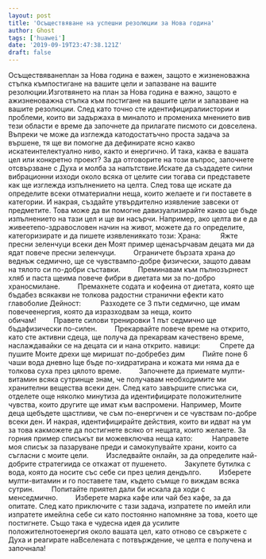 ```yaml
---
layout: post
title: 'Осъществяване на успешни резолюции за Нова година'
author: Ghost
tags: ['huawei']
date: '2019-09-19T23:47:38.121Z'
draft: false
---
```


Осъществяванеплан за Нова година е важен, защото е жизненоважна стъпка къмпостигане на вашите цели и запазване на вашите резолюции.Изготвянето на план за Нова година е важно, защото е ажизненоважна стъпка към постигане на вашите цели и запазване на вашите резолюции. След като точно сте идентифициралиистории и проблеми, които ви задържаха в миналото и промениха мнението вив тези области е време да започнете да прилагате писмото си довселена. Въпреки че може да изглежда катодостатъчно проста задача за вършене, тя ще ви помогне да дефинирате ясно какво искатеинтелектуално ниво, както и енергично. И така, каква е вашата цел или конкретно проект? За да отговорите на този въпрос, започнете отсвързване с Духа и молба за напътствие.Искате да създадете силни вибрационни изходи около всяка от целите сии тогава си представете как ще изглежда изпълнението на целта. След това ще искате да определите всеки отматериални неща, които желаете и ги поставете в категории. И накрая, създайте утвърдително изявление завсеки от предметите. Това може да ви помогне давизуализирайте какво ще бъде изпълнението на тази цел и ще ви насърчи. Например, ако целта ви е да живеетепо-здравословен начин на живот, можете да го определите, категоризирате и да пишете изявлениякато този: Храна:          Яжте пресни зеленчуци всеки ден Моят пример щенасърчавам децата ми да ядат повече пресни зеленчуци.         Ограничете бързата храна до веднъж седмично, ще се чувствампо-добре физически, защото давам на тялото си по-добри съставки.         Преминавам към пълнозърнест хляб и паста щеима повече фибри в диетата ми за по-добро храносмилане.         Премахнете содата и кофеина от диетата, която ще бъдабез всякакви не толкова радостни странични ефекти като главоболие Дейност:          Разходете се 3 пъти седмично, ще имам повечеенергия, която да изразходвам за неща, които обичам!         Правете силови тренировки 1 път седмично ще бъдафизически по-силен.         Прекарвайте повече време на открито, като сте активни сдеца, ще получа да прекарвам качествено време, наслаждавайки се на децата си и нана открито. навици:          Спрете да пушите Моите дрехи ще миришат по-добребез дим         Пийте поне 6 чаши вода дневно Iще бъде по-хидратирана и кожата ми няма да е толкова суха през цялото време.         Започнете да приемате мулти-витамин всяка сутринще знам, че получавам необходимите ми хранителни вещества всеки ден. След като завършите списъка си, отделете още няколко минутиза да идентифицирате положителните чувства, които другите ще имат към васпромени. Например, Моите деца щебъдете щастливи, че съм по-енергичен и се чувствам по-добре всеки ден. И накрая, идентифицирайте действия, които ви идват на ум за това какможете да постигнете всяко от нещата, които желаете. За горния пример списъкът ви можевключва неща като:          Направете моя списък за пазаруване преди и самокупувайте храни, които са съгласни с моите цели.         Изследвайте онлайн, за да определите най-добрите стратегиида се откажат от пушенето.         Закупете бутилка с вода, която да носите със себе си през целия дендълго.         Изберете мулти-витамин и го поставете там, където съмще го виждам всяка сутрин.         Попитайте приятел дали би искала да ходи с менседмично.         Изберете марка кафе или чай без кафе, за да опитате. След като приключите с тази задача, изпратете по имейл или изпратете имейлна себе си като постоянно напомняне за това, което ще постигнете. Също така е чудесна идея да усилите положителнотоенергия около вашата цел, като отново се свържете с Духа и реагирате наВселената с потвърждение, че целта е получена и започнала!
